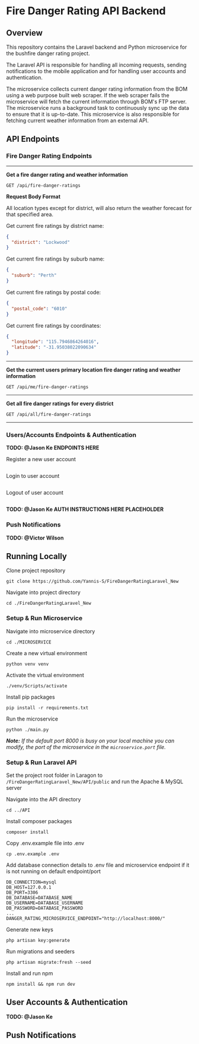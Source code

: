 # Fire Danger Rating API Backend

## Overview

This repository contains the Laravel backend and Python microservice for the bushfire
danger rating project.

The Laravel API is responsible for handling all incoming requests, sending notifications to the
mobile application and for handling user accounts and authentication.

The microservice collects current danger rating information from the BOM using a web purpose
built web scraper. If the web scraper fails the microservice will fetch the current information
through BOM's FTP server. The microservice runs a background task to continuously sync up the 
data to ensure that it is up-to-date. This microservice is also responsible for fetching current
weather information from an external API.

## API Endpoints

### Fire Danger  Rating Endpoints

---

**Get a fire danger rating and weather information**
```
GET /api/fire-danger-ratings
```

**Request Body Format**

All location types except for district, will also return the weather forecast for that specified area.

Get current fire ratings by district name:
```json
{
  "district": "Lockwood"
}
```

Get current fire ratings by suburb name:
```json
{
  "suburb": "Perth"
}
```

Get current fire ratings by postal code:
```json
{
  "postal_code": "6010"
}
```

Get current fire ratings by coordinates:
```json
{
  "longitude": "115.7946864264016",
  "latitude": "-31.95038022090634"
}
```
---

**Get the current users primary location fire danger rating and weather information**
```
GET /api/me/fire-danger-ratings
```

---

**Get all fire danger ratings for every district**
```
GET /api/all/fire-danger-ratings
```

---

### Users/Accounts Endpoints & Authentication

**TODO: @Jason Ke ENDPOINTS HERE**

Register a new user account
```
```

Login to user account
```
```

Logout of user account
```
```

**TODO: @Jason Ke AUTH INSTRUCTIONS HERE PLACEHOLDER**

### Push Notifications

**TODO: @Victor Wilson**

## Running Locally

Clone project repository
```
git clone https://github.com/Yannis-S/FireDangerRatingLaravel_New
```

Navigate into project directory
```
cd ./FireDangerRatingLaravel_New
```

### Setup & Run Microservice

Navigate into microservice directory
```
cd ./MICROSERVICE
```
Create a new virtual environment
```
python venv venv
```
Activate the virtual environment
```
./venv/Scripts/activate
```
Install pip packages
```
pip install -r requirements.txt
```
Run the microservice
```
python ./main.py
```

_**Note:** If the default port 8000 is busy on your local machine you can modify, the port of the microservice in the `microservice.port` file._

### Setup & Run Laravel API

Set the project root folder in Laragon to `/FireDangerRatingLaravel_New/API/public` and run the 
Apache & MySQL server

Navigate into the API directory
```
cd ../API
```
Install composer packages 
```
composer install
```
Copy .env.example file into .env
```
cp .env.example .env
```
Add database connection details to .env file and microservice endpoint if it is not running on default
endpoint/port
```dotenv
DB_CONNECTION=mysql
DB_HOST=127.0.0.1
DB_PORT=3306
DB_DATABASE=DATABASE_NAME
DB_USERNAME=DATABASE_USERNAME
DB_PASSWORD=DATABASE_PASSWORD
...
DANGER_RATING_MICROSERVICE_ENDPOINT="http://localhost:8000/"
```
Generate new keys
```
php artisan key:generate
```
Run migrations and seeders
```
php artisan migrate:fresh --seed
```
Install and run npm
```
npm install && npm run dev
```

## User Accounts & Authentication

**TODO: @Jason Ke**

## Push Notifications



